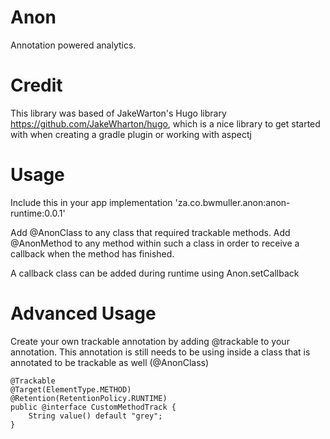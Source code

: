 # Anon
Annotation powered analytics.

# Credit
This library was based of JakeWarton's Hugo library https://github.com/JakeWharton/hugo, which is a nice library to get started with when creating a gradle plugin or working with aspectj

# Usage
Include this in your app
implementation 'za.co.bwmuller.anon:anon-runtime:0.0.1'

Add @AnonClass to any class that required trackable methods.
Add @AnonMethod to any method within such a class in order to receive a callback when the method has finished.

A callback class can be added during runtime using Anon.setCallback

# Advanced Usage
Create your own trackable annotation by adding @trackable to your annotation. This annotation is still needs to be using inside a class that is annotated to be trackable as well (@AnonClass)
```
@Trackable
@Target(ElementType.METHOD)
@Retention(RetentionPolicy.RUNTIME)
public @interface CustomMethodTrack {
    String value() default "grey";
}
```
